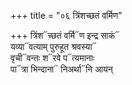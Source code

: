 +++
title = "०६ त्रिंशच्छतं वर्मिण"

+++
त्रिंश᳓च्छतं वर्मि᳓ण इन्द्र साकं᳓  
यव्या᳓वत्याम् पुरुहूत श्रवस्या᳓  
वृची᳓वन्तः श᳓रवे प᳓त्यमानाः  
पा᳓त्रा भिन्दाना᳓ निअर्था᳓नि आयन्
